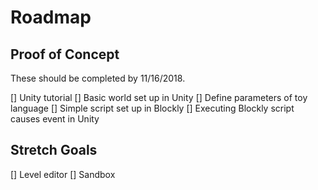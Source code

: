 # Roadmap

## Proof of Concept

These should be completed by 11/16/2018.

[] Unity tutorial
[] Basic world set up in Unity
[] Define parameters of toy language
[] Simple script set up in Blockly
[] Executing Blockly script causes event in Unity

## Stretch Goals

[] Level editor
[] Sandbox

